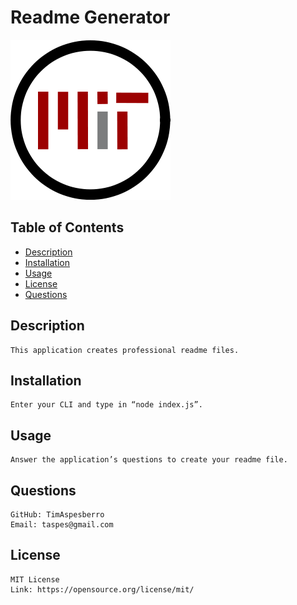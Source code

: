 
  # Readme Generator
  ![](./images/mit.png)

  ## Table of Contents
  - [Description](#description)
  - [Installation](#installation)
  - [Usage](#usage)
  - [License](#license)
  - [Questions](#questions)


  ## Description
    This application creates professional readme files.

  ## Installation
    Enter your CLI and type in “node index.js”.

  ## Usage
    Answer the application’s questions to create your readme file.

  ## Questions
    GitHub: TimAspesberro
    Email: taspes@gmail.com

  ## License
  
    MIT License
    Link: https://opensource.org/license/mit/

